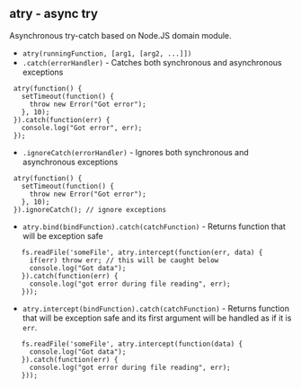 ## atry - async try

Asynchronous try-catch based on Node.JS domain module.

* `atry(runningFunction, [arg1, [arg2, ...]])`
 * `.catch(errorHandler)` - Catches both synchronous and asynchronous exceptions

 ```
  atry(function() {
    setTimeout(function() {
      throw new Error("Got error");
    }, 10);
  }).catch(function(err) {
    console.log("Got error", err);
  });
 ```

 * `.ignoreCatch(errorHandler)` - Ignores both synchronous and asynchronous exceptions

 ```
  atry(function() {
    setTimeout(function() {
      throw new Error("Got error");
    }, 10);
  }).ignoreCatch(); // ignore exceptions
 ```

* `atry.bind(bindFunction).catch(catchFunction)` - Returns function that will be exception safe
 ```
    fs.readFile('someFile', atry.intercept(function(err, data) {
      if(err) throw err; // this will be caught below
      console.log("Got data");
    }).catch(function(err) {
      console.log("got error during file reading", err);
    }));
  ```

* `atry.intercept(bindFunction).catch(catchFunction)` - Returns function that will be exception safe and its first argument will be handled as if it is `err`. 
 ```
    fs.readFile('someFile', atry.intercept(function(data) {
      console.log("Got data");
    }).catch(function(err) {
      console.log("got error during file reading", err);
    }));
 ```
